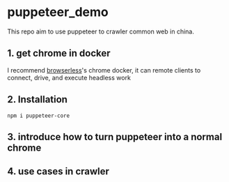 # puppeteer_demo
This repo aim to use puppeteer to crawler common web in china.

## 1. get chrome in docker
I recommend [browserless](https://github.com/browserless/chrome)'s chrome docker, it can remote clients to connect, drive, and execute headless work

## 2. Installation
    npm i puppeteer-core

## 3. introduce how to turn puppeteer into a normal chrome

## 4. use cases in crawler


